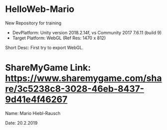 # HelloWeb-Mario
New Repository for training


* DevPlatform: Unity version 2018.2.14f, vs Community 2017 7.6.11 (build 9)
* Target Platform: WebGL (Ref Res: 1470 x 812)

Short Desc: First try to export WebGL.

ShareMyGame Link: https://www.sharemygame.com/share/3c5238c8-3028-46eb-8437-9d41e4f46267
=======
Name: Mario Hiebl-Rausch

Date: 20.2.2019


